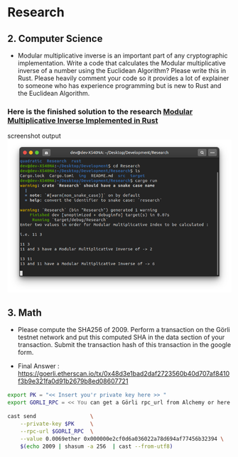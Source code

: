 # **Research**
## 2. Computer Science
- Modular multiplicative inverse is an important part of any cryptographic implementation. Write a code that calculates the Modular multiplicative inverse of a number using the Euclidean Algorithm? Please write this in Rust. Please heavily comment your code so it provides a lot of explainer to someone who has experience programming but is new to Rust and the Euclidean Algorithm. 


### Here is the finished solution to the research [Modular Multiplicative Inverse Implemented in Rust](src/main.rs)

screenshot output
![](img/Screenshot%20from%202022-10-28%2011-28-54.png)

## 3. Math
- Please compute the SHA256 of 2009. Perform a transaction on the Görli testnet network and put this computed SHA in the data section of your transaction. Submit the transaction hash of this transaction in the google form.


- Final Answer : https://goerli.etherscan.io/tx/0x48d3e1bad2daf2723560b40d707af8410f3b9e321fa0d91b2679b8ed08607721
```sh
export PK = "<< Insert you'r private key here >> "
export GORLI_RPC = << You can get a Görli rpc_url from Alchemy or here: https://sourcegraph.com/search?q=context:global+https://eth-goerli.g.alchemy.com&patternType=standard >>
```

```sh
cast send                 \
    --private-key $PK     \
    --rpc-url $GORLI_RPC  \
    --value 0.0069ether 0x000000e2cf0d6a036022a78d694af77456b32394 \
    $(echo 2009 | shasum -a 256  | cast --from-utf8)
```

